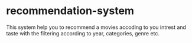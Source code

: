 # recommendation-system
This system help you to recommend a movies accoding to you intrest and taste with the filtering according to year, categories, genre etc.
